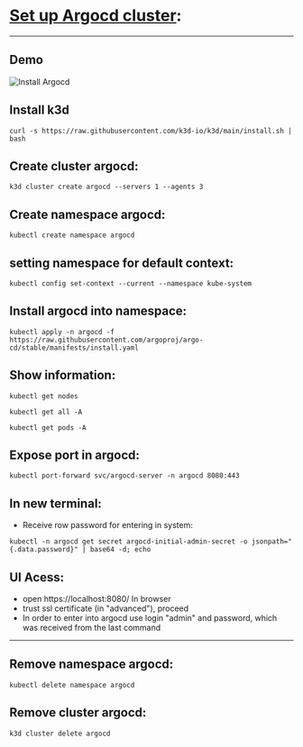 # [Set up Argocd cluster](https://argo-cd.readthedocs.io/en/stable/getting_started/):
-----
## Demo

 ![Install Argocd](./sources/poc-argocd.gif)

## Install k3d

```shell
curl -s https://raw.githubusercontent.com/k3d-io/k3d/main/install.sh | bash
```

## Create cluster argocd:
```shell
k3d cluster create argocd --servers 1 --agents 3
```

## Create namespace argocd:
```shell
kubectl create namespace argocd
```
## setting namespace for default context:
```shell
kubectl config set-context --current --namespace kube-system
```

## Install argocd into namespace:
```shell
kubectl apply -n argocd -f https://raw.githubusercontent.com/argoproj/argo-cd/stable/manifests/install.yaml
```

## Show information:
```shell
kubectl get nodes
```
```shell
kubectl get all -A
```
```shell
kubectl get pods -A
```

## Expose port in argocd:
```shell
kubectl port-forward svc/argocd-server -n argocd 8080:443
```

## In new terminal:
- Receive row password for entering in system:
```shell
kubectl -n argocd get secret argocd-initial-admin-secret -o jsonpath="{.data.password}" | base64 -d; echo
```

## UI Acess:
- open https://localhost:8080/ In browser
- trust ssl certificate (in "advanced"), proceed
- In order to enter into argocd use login "admin" and password, which was received from the last command
-----
## Remove namespace argocd:
```shell
kubectl delete namespace argocd
```

## Remove cluster argocd:
```shell
k3d cluster delete argocd
```